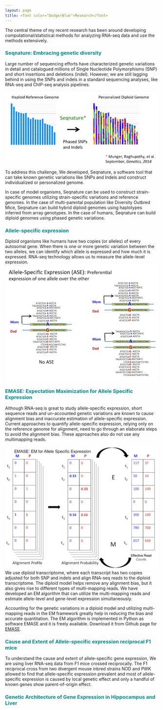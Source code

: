 ```yaml
---
layout: page
title: <font color="DodgerBlue">Research</font>
---
```


The central theme of my recent research has been around developing computational/statistical methods for analyzing RNA-seq data and use the methods extensively. 

### <font color="DarkCyan">Seqnature: Embracing genetic diversity </font>
Large number of sequencing efforts have characterized genetic variations in detail and catalogued millions of Single Nucleotide Polymorphisms (SNP) and short insertions and deletions (indel). However, we are still lagging behind in using the SNPs and indels in a standard sequencing analyses, like RNA-seq and ChIP-seq analysis pipelines. 

![Seqnature](/public/images/seqnature-personalized-genome.png)

To address this challenge, We developed, Seqnature, a software tool that can take known genetiic variations like SNPs and Indels and construct individualized or personalized genome. 

In case of model organisms, Seqnature can be used to construct strain-specific genomes utilizing strain-specific variations and reference genomes. In the case of multi-parental population like Diversity Outbred Mice, Seqnature can build hybrid diploid genomes using haplotypes inferred from array genotypes. In the case of humans, Seqnature can build diploid genomes using phased genetic variations.
 

### <font color="DarkCyan">Allele-specific expression </font>
Diploid organisms like humans have two copies (or alleles) of every autosomal gene. When there is one or more genetic variation between the two alleles, we can identify which allele is expressed and how much it is expressed. RNA-seq technology allows us to measure the allele-level expression. 
![ASE](/public/images/ASE-cartoon.jpg)

### <font color="DarkCyan">EMASE: Expectation Maximization for Allele Specific Expression</font>
Although RNA-seq is great to study allele-specific expression, short sequence reads and un-accounted genetic variations are known to cause alignment bias and inaccurate estimation of allele-specific expression. Current approaches to quantify allele-specific expression, relying only on the reference genome for alignment, need to go through an elaborate steps to avoid the alignment bias. These approaches also do not use any multimapping reads.

![EMASE](/public/images/EMASE-illustration.png)
We use diploid transcriptome, where each transcript has two copies adjusted for both SNP and indels and align RNA-seq reads to the diploid transcriptome. The diploid model helps remove any alignment bias, but it also gives rise to different types of multi-mapping reads. We have developed an EM algorithm that can utilize the multi-mapping reads and estimate allele-level and gene-level expression simultaneously. 

Accounting for the genetic variations in a diploid model and utilizing multi-mapping reads in the EM framework greatly help in reducing the bias and accurate quantitation. The EM algorithm is implemented in Python as software EMASE and it is freely available. Download it from Github page for [EMASE](https://github.com/narayananr/emase). 


### <font color="DarkCyan"> Cause and Extent of Allele-specific expression reciprocal F1 mice </font>
To understand the cause and extent of allele-specific gene expression, We are using liver RNA-seq data from F1 mice crossed reciprocally. The F1 reciprocal cross from two divergent mouse inbred strains NOD and PWK allowed to find that allele-specific expression prevalent and most of allele-specific expression is caused by local genetic effect and only a handful of known genes show parent-of-origin effect.

### <font color="DarkCyan">Genetic Architecture of Gene Expression in Hippocampus and Liver </font>

